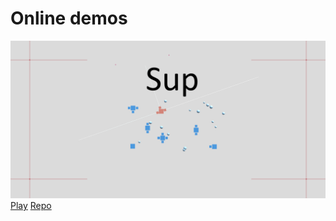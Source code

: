# Online demos
![Sup](Images/repository-open-graph-sup.png)
[Play](https://cholushkin.github.io/webgl/sup/index.html)
[Repo](https://github.com/cholushkin/Sup)


